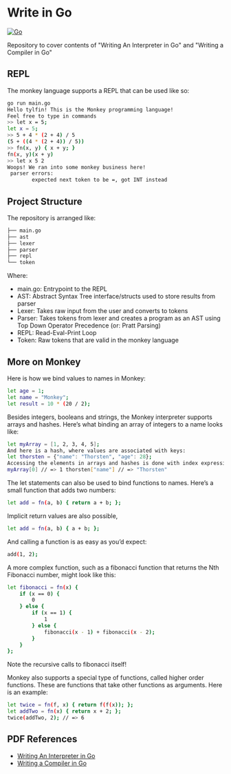 # Write in Go

[![Go](https://github.com/tylfin/writeingo/actions/workflows/go.yml/badge.svg)](https://github.com/tylfin/writeingo/actions/workflows/go.yml)

Repository to cover contents of "Writing An Interpreter in Go" and "Writing a Compiler in Go"

## REPL

The monkey language supports a REPL that can be used like so:

```bash
go run main.go
Hello tylfin! This is the Monkey programming language!
Feel free to type in commands
>> let x = 5;
let x = 5;
>> 5 + 4 * (2 + 4) / 5
(5 + ((4 * (2 + 4)) / 5))
>> fn(x, y) { x + y; }
fn(x, y)(x + y)
>> let x 5 2
Woops! We ran into some monkey business here!
 parser errors:
        expected next token to be =, got INT instead
```

## Project Structure

The repository is arranged like:

```bash
├── main.go
├── ast
├── lexer
├── parser
├── repl
└── token
```

Where:

- main.go: Entrypoint to the REPL
- AST: Abstract Syntax Tree interface/structs used to store results from parser
- Lexer: Takes raw input from the user and converts to tokens
- Parser: Takes tokens from lexer and creates a program as an AST using Top Down Operator Precedence (or: Pratt Parsing)
- REPL: Read-Eval-Print Loop
- Token: Raw tokens that are valid in the monkey language

## More on Monkey

Here is how we bind values to names in Monkey:

```bash
let age = 1;
let name = "Monkey";
let result = 10 * (20 / 2);
```

Besides integers, booleans and strings, the Monkey interpreter supports arrays and hashes.
Here’s what binding an array of integers to a name looks like:

```bash
let myArray = [1, 2, 3, 4, 5];
And here is a hash, where values are associated with keys:
let thorsten = {"name": "Thorsten", "age": 28};
Accessing the elements in arrays and hashes is done with index expressions:
myArray[0] // => 1 thorsten["name"] // => "Thorsten"
```

The let statements can also be used to bind functions to names. Here’s a small function that adds two numbers:

```bash
let add = fn(a, b) { return a + b; };
```

Implicit return values are also possible,

```bash
let add = fn(a, b) { a + b; };
```

And calling a function is as easy as you’d expect:

```bash
add(1, 2);
```

A more complex function, such as a fibonacci function that returns the Nth Fibonacci number,
might look like this:

```bash
let fibonacci = fn(x) {
    if (x == 0) {
        0
    } else {
        if (x == 1) {
            1
        } else {
            fibonacci(x - 1) + fibonacci(x - 2);
        }
    }
};
```

Note the recursive calls to fibonacci itself!

Monkey also supports a special type of functions, called higher order functions. These are functions that take other
functions as arguments. Here is an example:

```bash
let twice = fn(f, x) { return f(f(x)); };
let addTwo = fn(x) { return x + 2; };
twice(addTwo, 2); // => 6
```

## PDF References

- [Writing An Interpreter in Go](./docs/pdfs/writing_an_interpreter_in_go.pdf)
- [Writing a Compiler in Go](./docs/pdfs/writing_a_compiler_in_go.pdf)
